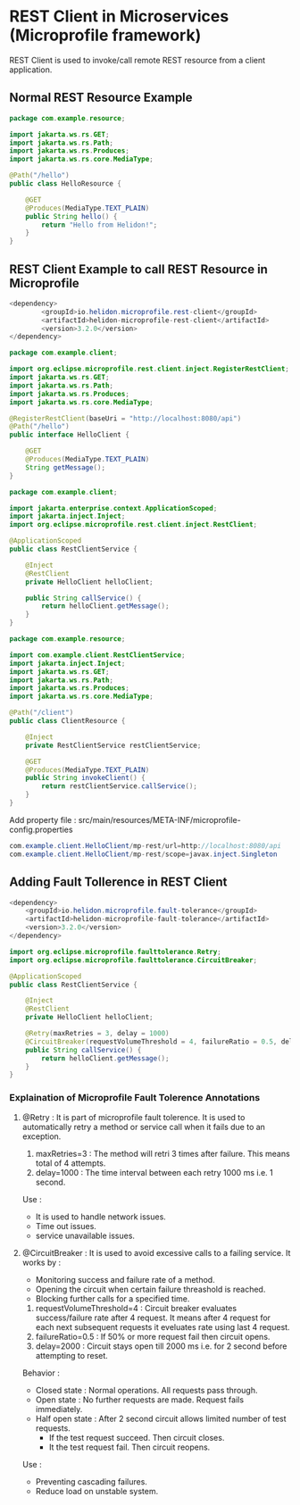 # REST Client in Microservices (Microprofile framework)

REST Client is used to invoke/call remote REST resource from a client application.

## Normal REST Resource Example

``` java
package com.example.resource;

import jakarta.ws.rs.GET;
import jakarta.ws.rs.Path;
import jakarta.ws.rs.Produces;
import jakarta.ws.rs.core.MediaType;

@Path("/hello")
public class HelloResource {

    @GET
    @Produces(MediaType.TEXT_PLAIN)
    public String hello() {
        return "Hello from Helidon!";
    }
}
```
## REST Client Example to call REST Resource in Microprofile
``` java
<dependency>
        <groupId>io.helidon.microprofile.rest-client</groupId>
        <artifactId>helidon-microprofile-rest-client</artifactId>
        <version>3.2.0</version>
</dependency>
```

``` java
package com.example.client;

import org.eclipse.microprofile.rest.client.inject.RegisterRestClient;
import jakarta.ws.rs.GET;
import jakarta.ws.rs.Path;
import jakarta.ws.rs.Produces;
import jakarta.ws.rs.core.MediaType;

@RegisterRestClient(baseUri = "http://localhost:8080/api")
@Path("/hello")
public interface HelloClient {

    @GET
    @Produces(MediaType.TEXT_PLAIN)
    String getMessage();
}
```
``` java
package com.example.client;

import jakarta.enterprise.context.ApplicationScoped;
import jakarta.inject.Inject;
import org.eclipse.microprofile.rest.client.inject.RestClient;

@ApplicationScoped
public class RestClientService {

    @Inject
    @RestClient
    private HelloClient helloClient;

    public String callService() {
        return helloClient.getMessage();
    }
}
```
``` java
package com.example.resource;

import com.example.client.RestClientService;
import jakarta.inject.Inject;
import jakarta.ws.rs.GET;
import jakarta.ws.rs.Path;
import jakarta.ws.rs.Produces;
import jakarta.ws.rs.core.MediaType;

@Path("/client")
public class ClientResource {

    @Inject
    private RestClientService restClientService;

    @GET
    @Produces(MediaType.TEXT_PLAIN)
    public String invokeClient() {
        return restClientService.callService();
    }
}
```
Add property file : src/main/resources/META-INF/microprofile-config.properties
``` java
com.example.client.HelloClient/mp-rest/url=http://localhost:8080/api
com.example.client.HelloClient/mp-rest/scope=javax.inject.Singleton
```

## Adding Fault Tollerence in REST Client

``` java
<dependency>
    <groupId>io.helidon.microprofile.fault-tolerance</groupId>
    <artifactId>helidon-microprofile-fault-tolerance</artifactId>
    <version>3.2.0</version>
</dependency>
```
``` java
import org.eclipse.microprofile.faulttolerance.Retry;
import org.eclipse.microprofile.faulttolerance.CircuitBreaker;

@ApplicationScoped
public class RestClientService {

    @Inject
    @RestClient
    private HelloClient helloClient;

    @Retry(maxRetries = 3, delay = 1000)
    @CircuitBreaker(requestVolumeThreshold = 4, failureRatio = 0.5, delay = 2000)
    public String callService() {
        return helloClient.getMessage();
    }
}
```
### Explaination of Microprofile Fault Tolerence Annotations

1. @Retry : It is part of microprofile fault tolerence. It is used to automatically retry a method or service call when it fails due to an exception.
    1. maxRetries=3 : The method will retri 3 times after failure. This means total of 4 attempts.
    2. delay=1000 : The time interval between each retry 1000 ms i.e. 1 second.
    
    Use : 
    * It is used to handle network issues.
    * Time out issues. 
    * service unavailable issues.
    
2. @CircuitBreaker : It is used to avoid excessive calls to a failing service. It works by :
    *  Monitoring success and failure rate of a method.
    * Opening the circuit when certain failure threashold is reached.
    * Blocking further calls for a specified time.

    1. requestVolumeThreshold=4 : Circuit breaker evaluates success/failure rate after 4 request. It means after 4 request for each next subsequent requests it eveluates rate using last 4 request.
    2. failureRatio=0.5 : If 50% or more request fail then circuit opens.
    3. delay=2000 : Circuit stays open till 2000 ms i.e. for 2 second before attempting to reset.
    
    Behavior :
    * Closed state : Normal operations. All requests pass through.
    * Open state : No further requests are made. Request fails immediately.
    * Half open state : After 2 second circuit allows limited number of test requests. 
        * If the test request succeed. Then circuit closes.
        * It the test request fail. Then circuit reopens.

    Use :
    * Preventing cascading failures.
    * Reduce load on unstable system.
